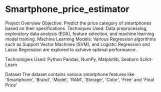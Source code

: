 # Smartphone_price_estimator

Project Overview
Objective: Predict the price category of smartphones based on their specifications.
Techniques Used: Data preprocessing, exploratory data analysis (EDA), feature selection, and machine learning model training.
Machine Learning Models: Various Regression algorithms such as Support Vector Machines (SVM), and Logistic Regression and Lasso Regression are explored to achieve optimal performance.

Technologies Used:
Python
Pandas, NumPy, Matplotlib, Seaborn
Scikit-Learn

Dataset
The dataset contains various smartphone features like 'Smartphone', 'Brand', 'Model', 'RAM', 'Storage', 'Color', 'Free' and 
'Final Price'
